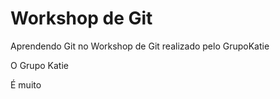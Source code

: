 # Workshop de Git
Aprendendo Git no Workshop de Git realizado pelo GrupoKatie

O Grupo Katie

É muito